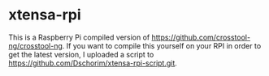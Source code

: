 # xtensa-rpi
This is a Raspberry Pi compiled version of https://github.com/crosstool-ng/crosstool-ng.
If you want to compile this yourself on your RPI in order to get the latest version, I uploaded a script to https://github.com/Dschorim/xtensa-rpi-script.git.

